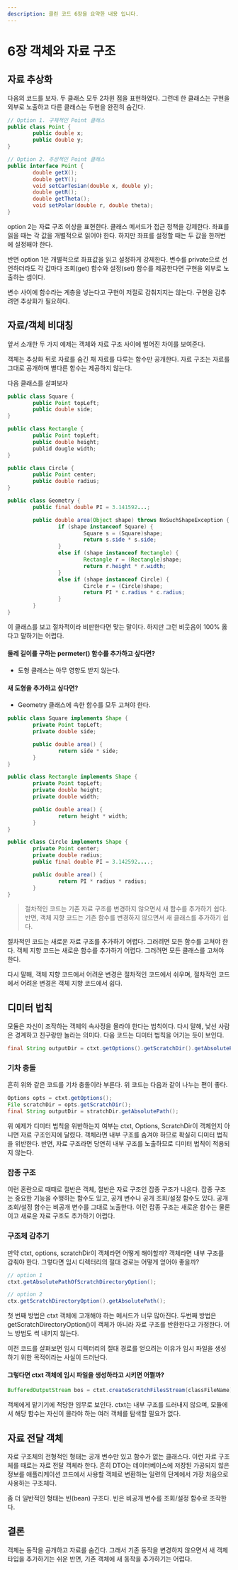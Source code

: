 ```yaml
---
description: 클린 코드 6장을 요약한 내용 입니다.
---
```


# 6장 객체와 자료 구조

## 자료 추상화

다음의 코드를 보자. 두 클래스 모두 2차원 점을 표현하였다. 그런데 한 클래스는 구현을 외부로 노출하고 다른 클래스는 두현을 완전히 숨긴다.

```java
// Option 1. 구체적인 Point 클래스
public class Point {
		public double x;
		public double y;
}

// Option 2. 추상적인 Point 클래스
public interface Point {
		double getX();
		double getY();
		void setCarTesian(double x, double y);
		double getR();
		double getTheta();
		void setPolar(double r, double theta);
}
```

option 2는 자료 구조 이상을 표현한다. 클래스 메서드가 접근 정책을 강제한다. 좌표를 읽을 때는 각 값을 개별적으로 읽어야 한다. 하지만 좌표를 설정할 때는 두 값을 한꺼번에 설정해야 한다.

반면 option 1은 개별적으로 좌표값을 읽고 설정하게 강제한다. 변수를 private으로 선언하더라도 각 값마다 조회\(get\) 함수와 설정\(set\) 함수를 제공한다면 구현을 외부로 노출하는 셈이다.

변수 사이에 함수라는 계층을 넣는다고 구현이 저절로 감춰지지는 않는다. 구현을 감추려면 추상화가 필요하다.

## 자료/객체 비대칭

앞서 소개한 두 가지 예제는 객체와 자료 구조 사이에 벌어진 차이를 보여준다.

객체는 추상화 뒤로 자료를 숨긴 채 자료를 다루는 함수만 공개한다. 자료 구조는 자료를 그대로 공개하며 별다른 함수는 제공하지 않는다.

다음 클래스를 살펴보자

```java
public class Square {
		public Point topLeft;
		public double side;
}

public class Rectangle {
		public Point topLeft;
		public double height;
		publid dougle width;
}

public class Circle {
		public Point center;
		public double radius;
}

public class Geometry {
		public final double PI = 3.141592...;

		public double area(Object shape) throws NoSuchShapeException {
				if (shape instanceof Square) {
						Square s = (Square)shape;
						return s.side * s.side;
				}
				else if (shape instanceof Rectangle) {
						Rectangle r = (Rectangle)shape;
						return r.height * r.width;
				}
				else if (shape instanceof Circle) {
						Circle r = (Circle)shape;
						return PI * c.radius * c.radius;
				}
		}
}				
```

이 클래스를 보고 절차적이라 비판한다면 맞는 말이다. 하지만 그런 비웃음이 100% 옳다고 말하기는 어렵다.

#### 둘레 길이를 구하는 permeter\(\) 함수를 추가하고 싶다면?

* 도형 클래스는 아무 영향도 받지 않는다.

#### 새 도형을 추가하고 싶다면?

* Geometry 클래스에 속한 함수를 모두 고쳐야 한다.

```java
public class Square implements Shape {
		private Point topLeft;
		private double side;

		public double area() {
				return side * side;
		}
}

public class Rectangle implements Shape {
		private Point topLeft;
		private double height;
		private double width;

		public double area() {
				return height * width;
		}
}

public class Circle implements Shape {
		private Point center;
		private double radius;
		public final double PI = 3.142592....;

		public double area() {
				return PI * radius * radius;
		}
}
```

> 절차적인 코드는 기존 자료 구조를 변경하지 않으면서 새 함수를 추가하기 쉽다. 반면, 객체 지향 코드는 기존 함수를 변경하지 않으면서 새 클래스를 추가하기 쉽다.

절차적인 코드는 새로운 자료 구조를 추가하기 어렵다. 그러려면 모든 함수를 고쳐야 한다. 객체 지향 코드는 새로운 함수를 추가하기 어렵다. 그러려면 모든 클래스를 고쳐야 한다.

다시 말해, 객체 지향 코드에서 어려운 변경은 절차적인 코드에서 쉬우며, 절차적인 코드에서 어려운 변경은 객체 지향 코드에서 쉽다.

## 디미터 법칙

모듈은 자신이 조작하는 객체의 속사정을 몰라야 한다는 법칙이다. 다시 말해, 낯선 사람은 경계하고 친구랑만 놀라는 의미다. 다음 코드는 디미터 법칙을 어기는 듯이 보인다.

```java
final String outputDir = ctxt.getOptions().getScratchDir().getAbsolutePath();
```

### 기차 충돌

흔히 위와 같은 코드를 기차 충돌이라 부른다. 위 코드는 다음과 같이 나누는 편이 좋다.

```java
Options opts = ctxt.getOptions();
File scratchDir = opts.getScratchDir();
final String outputDir = stratchDir.getAbsolutePath();
```

위 예제가 디미터 법칙을 위반하는지 여부는 ctxt, Options, ScratchDir이 객체인지 아니면 자료 구조인지에 달렸다. 객체라면 내부 구조를 숨겨야 하므로 확실히 디미터 법칙을 위반한다. 반면, 자료 구조라면 당연히 내부 구조를 노출하므로 디미터 법칙이 적용되지 않는다.

### 잡종 구조

이런 혼란으로 때때로 절반은 객체, 절반은 자료 구조인 잡종 구조가 나온다. 잡종 구조는 중요한 기능을 수행하는 함수도 있고, 공개 변수나 공개 조회/설정 함수도 있다. 공개 조회/설정 함수는 비공개 변수를 그대로 노출한다. 이런 잡종 구조는 새로운 함수는 물론이고 새로운 자료 구조도 추가하기 어렵다.

### 구조체 감추기

만약 ctxt, options, scratchDir이 객체라면 어떻게 해야할까? 객체라면 내부 구조를 감춰야 한다. 그렇다면 임시 디렉터리의 절대 경로는 어떻게 얻어야 좋을까?

```java
// option 1
ctxt.getAbsolutePathOfScratchDirectoryOption();

// option 2
ctx.getScratchDirectoryOption().getAbsolutePath();
```

첫 번째 방법은 ctxt 객체에 고개해야 하는 메서드가 너무 많아진다. 두번째 방법은 getScratchDirectoryOption\(\)이 객체가 아니라 자료 구조를 반환한다고 가정한다. 어느 방법도 썩 내키지 않는다.

이전 코드를 살펴보면 임시 디렉터리의 절대 경로를 얻으려는 이유가 임시 파일을 생성하기 위한 목적이라는 사실이 드러난다.

#### 그렇다면 ctxt 객체에 임시 파일을 생성하라고 시키면 어쩔까?

```java
BufferedOutputStream bos = ctxt.createScratchFilesStream(classFileName);
```

객체에게 맡기기에 적당한 임무로 보인다. ctxt는 내부 구조를 드러내지 않으며, 모듈에서 해당 함수는 자신이 몰라야 하는 여러 객체를 탐색할 필요가 없다.

## 자료 전달 객체

자료 구조체의 전형적인 형태는 공개 변수만 있고 함수가 없는 클래스다. 이런 자료 구조체를 때로는 자료 전달 객체라 한다. 흔히 DTO는 데이터베이스에 저장된 가공되지 않은 정보를 애플리케이션 코드에서 사용할 객체로 변환하는 일련의 단계에서 가장 처음으로 사용하는 구조체다.

좀 더 일반적인 형태는 빈\(bean\) 구조다. 빈은 비공개 변수를 조회/설정 함수로 조작한다.

## 결론

객체는 동작을 공개하고 자료를 숨긴다. 그래서 기존 동작을 변경하지 않으면서 새 객체 타입을 추가하기는 쉬운 반면, 기존 객체에 새 동작을 추가하기는 어렵다.


